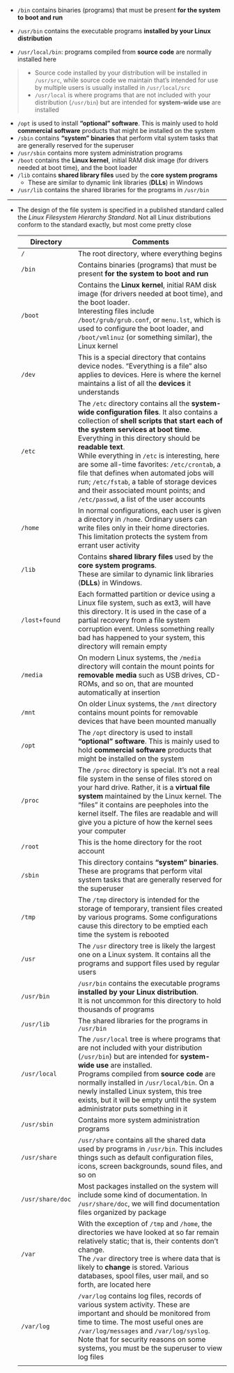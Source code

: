 <!-- review 2019-10-24 14:19:22 -->
- `/bin` contains binaries (programs) that must be present **for the system to boot and run**

- `/usr/bin` contains the executable programs **installed by your Linux distribution**
- `/usr/local/bin`: programs compiled from **source code** are normally installed here
> - Source code installed by your distribution will be installed in `/usr/src`, while source code we maintain that’s intended for use by multiple users is usually installed in `/usr/local/src`  
> - `/usr/local` is where programs that are not included with your distribution (`/usr/bin`) but are intended for **system-wide use** are installed

- `/opt` is used to install **“optional” software**. This is mainly used to hold **commercial software** products that might be installed on the system
- `/sbin` contains **“system” binaries** that perform vital system tasks that are generally reserved for the superuser
- `/usr/sbin` contains more system administration programs
- `/boot` contains the **Linux kernel**, initial RAM disk image (for drivers needed at boot time), and the boot loader
- `/lib` contains **shared library files** used by the **core system programs**
    - These are similar to dynamic link libraries (**DLLs**) in Windows
- `/usr/lib` contains the shared libraries for the programs in `/usr/bin`
---
- The design of the file system is specified in a published standard called the *Linux Filesystem Hierarchy Standard*. Not all Linux distributions conform to the standard exactly, but most come pretty close

    Directory | Comments |
    --|--|
    `/` | The root directory, where everything begins
    `/bin` | Contains binaries (programs) that must be present **for the system to boot and run** |
    `/boot` | Contains the **Linux kernel**, initial RAM disk image (for drivers needed at boot time), and the boot loader. <br /> Interesting files include `/boot/grub/grub.conf`, or `menu.lst`, which is used to configure the boot loader, and `/boot/vmlinuz` (or something similar), the Linux kernel | 
    `/dev` | This is a special directory that contains device nodes. “Everything is a file” also applies to devices. Here is where the kernel maintains a list of all the **devices** it understands | 
    `/etc` | The `/etc` directory contains all the **system-wide configuration files**. It also contains a collection of **shell scripts that start each of the system services at boot time**. Everything in this directory should be **readable text**. <br /> While everything in `/etc` is interesting, here are some all-time favorites: `/etc/crontab`, a file that defines when automated jobs will run; `/etc/fstab`, a table of storage devices and their associated mount points; and `/etc/passwd`, a list of the user accounts
    `/home` | In normal configurations, each user is given a directory in `/home`. Ordinary users can write files only in their home directories. This limitation protects the system from errant user activity
    `/lib` | Contains **shared library files** used by the **core system programs**. <br /> These are similar to dynamic link libraries (**DLLs**) in Windows.
    `/lost+found` | Each formatted partition or device using a Linux file system, such as ext3, will have this directory. It is used in the case of a partial recovery from a file system corruption event. Unless something really bad has happened to your system, this directory will remain empty
    `/media` | On modern Linux systems, the `/media` directory will contain the mount points for **removable media** such as USB drives, CD-ROMs, and so on, that are mounted automatically at insertion
    `/mnt` | On older Linux systems, the `/mnt` directory contains mount points for removable devices that have been mounted manually
    `/opt` | The `/opt` directory is used to install **“optional” software**. This is mainly used to hold **commercial software** products that might be installed on the system
    `/proc` | The `/proc` directory is special. It’s not a real file system in the sense of files stored on your hard drive. Rather, it is a **virtual file system** maintained by the Linux kernel. The “files” it contains are peepholes into the kernel itself. The files are readable and will give you a picture of how the kernel sees your computer
    `/root` | This is the home directory for the root account
    `/sbin` | This directory contains **“system” binaries**. These are programs that perform vital system tasks that are generally reserved for the superuser
    `/tmp` | The `/tmp` directory is intended for the storage of temporary, transient files created by various programs. Some configurations cause this directory to be emptied each time the system is rebooted
    `/usr` | The `/usr` directory tree is likely the largest one on a Linux system. It contains all the programs and support files used by regular users
    `/usr/bin` | `/usr/bin` contains the executable programs **installed by your Linux distribution**. <br /> It is not uncommon for this directory to hold thousands of programs    
    `/usr/lib` | The shared libraries for the programs in `/usr/bin`
    `/usr/local` | The `/usr/local` tree is where programs that are not included with your distribution (`/usr/bin`) but are intended for **system-wide use** are installed. <br /> Programs compiled from **source code** are normally installed in `/usr/local/bin`. On a newly installed Linux system, this tree exists, but it will be empty until the system administrator puts something in it
    `/usr/sbin` | Contains more system administration programs
    `/usr/share` | `/usr/share` contains all the shared data used by programs in `/usr/bin`. This includes things such as default configuration files, icons, screen backgrounds, sound files, and so on
    `/usr/share/doc` | Most packages installed on the system will include some kind of documentation. In `/usr/share/doc`, we will find documentation files organized by package
    `/var` | With the exception of `/tmp` and `/home`, the directories we have looked at so far remain relatively static; that is, their contents don’t change. <br /> The `/var` directory tree is where data that is likely to **change** is stored. Various databases, spool files, user mail, and so forth, are located here
    `/var/log` | `/var/log` contains log files, records of various system activity. These are important and should be monitored from time to time. The most useful ones are `/var/log/messages` and `/var/log/syslog`. Note that for security reasons on some systems, you must be the superuser to view log files
    | |